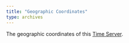 ```yaml
---
title: "Geographic Coordinates"
type: archives
---
```


The geographic coordinates of this [Time Server](/support/servers/timeserver/).